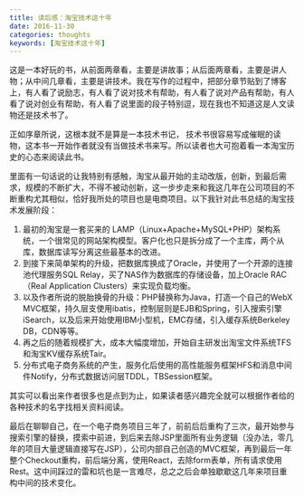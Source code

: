 ```yaml
---
title: 读后感：淘宝技术这十年
date: 2016-11-30
categories: thoughts
keywords: [淘宝技术这十年]
---
```


这是一本好玩的书，从前面两章看，主要是讲故事；从后面两章看，主要是讲人物；从中间几章看，主要是讲技术。我在写作的过程中，把部分章节贴到了博客上，有人看了说励志，有人看了说对技术有帮助，有人看了说对产品有帮助，有人看了说对创业有帮助，有人看了说里面的段子特别逗，现在我也不知道这是人文读物还是技术书了。

正如序章所说，这根本就不是算是一本技术书记， 技术书很容易写成催眠的读物，这本书一开始作者就没有当做技术书来写。所以读者也大可抱着看一本淘宝历史的心态来阅读此书。

里面有一句话说的让我特别有感触，淘宝从最开始的主动改版，创新，到最后需求，规模的不断扩大，不得不被动创新，这一步步走来和我这几年在公司项目的不断重构尤其相似，恰好我所处的项目也是电商项目。以下我针对此书总结的淘宝技术发展阶段：

1. 最初的淘宝是一套买来的 LAMP（Linux+Apache+MySQL+PHP）架构系统，一个很常见的网站架构模型。客户化也只是拆分成了一个主库，两个从库，数据库读写分离这些最基本的改进。
2. 到接下来简单架构的升级，把数据库换成了Oracle，并使用了一个开源的连接池代理服务SQL Relay，买了NAS作为数据库的存储设备，加上Oracle RAC（Real Application Clusters）来实现负载均衡。
3. 以及作者所说的脱胎换骨的升级：PHP替换称为Java，打造一个自己的WebX MVC框架，持久层支使用ibatis，控制层则是EJB和Spring，引入搜索引擎iSearch，以及后来开始使用IBM小型机，EMC存储，引入缓存系统Berkeley DB，CDN等等。
4. 再之后的随着规模扩大，成本大幅度增加，开始自主研发出淘宝文件系统TFS和淘宝KV缓存系统Tair。
5. 分布式电子商务系统的产生，服务化后使用的高性能服务框架HFS和消息中间件Notify，分布式数据访问层TDDL，TBSession框架。

其实可以看出来作者很多也是点到为止，如果读者感兴趣完全就可以根据作者给的各种技术的名字找相关资料阅读。

最后在聊聊自己，在一个电子商务项目三年了，前前后后重构了三次，最开始参与搜索引擎的替换，摸索中前进，到后来去除JSP里面所有业务逻辑（没办法，零几年的项目大量逻辑直接写在JSP），公司内部自己创造的MVC框架，再到最后一年整个Checkout重构，前后端分离，使用React，去除form表单，所有请求使用Rest。这中间踩过的雷和坑也是一言难尽，总之之后会单独歇歇这几年来项目重构中间的技术变化。